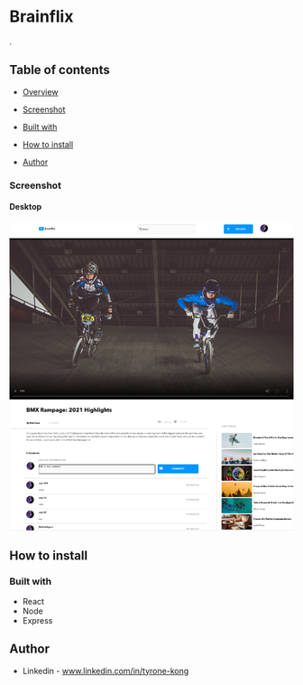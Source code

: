 # Brainflix

.

## Table of contents

- [Overview](#overview)

- [Screenshot](#screenshot)

- [Built with](#built-with)
- [How to install](#how-to-install)
 
- [Author](#author)




### Screenshot

#### Desktop

![](./images/brainflix.png)


## How to install


### Built with

- React
- Node
- Express




## Author

- Linkedin - www.linkedin.com/in/tyrone-kong
